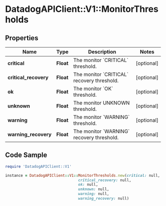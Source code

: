 # DatadogAPIClient::V1::MonitorThresholds

## Properties

Name | Type | Description | Notes
------------ | ------------- | ------------- | -------------
**critical** | **Float** | The monitor &#x60;CRITICAL&#x60; threshold. | [optional] 
**critical_recovery** | **Float** | The monitor &#x60;CRITICAL&#x60; recovery threshold. | [optional] 
**ok** | **Float** | The monitor &#x60;OK&#x60; threshold. | [optional] 
**unknown** | **Float** | The monitor UNKNOWN threshold. | [optional] 
**warning** | **Float** | The monitor &#x60;WARNING&#x60; threshold. | [optional] 
**warning_recovery** | **Float** | The monitor &#x60;WARNING&#x60; recovery threshold. | [optional] 

## Code Sample

```ruby
require 'DatadogAPIClient::V1'

instance = DatadogAPIClient::V1::MonitorThresholds.new(critical: null,
                                 critical_recovery: null,
                                 ok: null,
                                 unknown: null,
                                 warning: null,
                                 warning_recovery: null)
```


